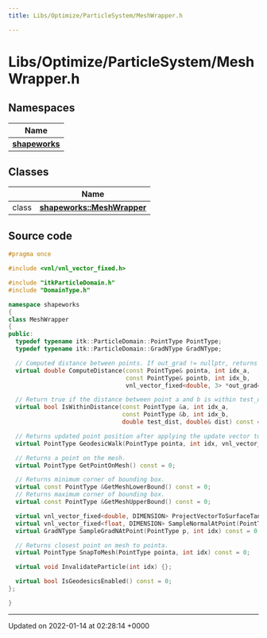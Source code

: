 ```yaml
---
title: Libs/Optimize/ParticleSystem/MeshWrapper.h

---
```


# Libs/Optimize/ParticleSystem/MeshWrapper.h



## Namespaces

| Name           |
| -------------- |
| **[shapeworks](../Namespaces/namespaceshapeworks.md)**  |

## Classes

|                | Name           |
| -------------- | -------------- |
| class | **[shapeworks::MeshWrapper](../Classes/classshapeworks_1_1MeshWrapper.md)**  |




## Source code

```cpp
#pragma once

#include <vnl/vnl_vector_fixed.h>

#include "itkParticleDomain.h"
#include "DomainType.h"

namespace shapeworks
{
class MeshWrapper
{
public:
  typedef typename itk::ParticleDomain::PointType PointType;
  typedef typename itk::ParticleDomain::GradNType GradNType;

  // Computed distance between points. If out_grad != nullptr, returns the gradient of the distance in that vector
  virtual double ComputeDistance(const PointType& pointa, int idx_a,
                                 const PointType& pointb, int idx_b,
                                 vnl_vector_fixed<double, 3> *out_grad=nullptr) const = 0;

  // Return true if the distance between point a and b is within test_dist
  virtual bool IsWithinDistance(const PointType &a, int idx_a,
                                const PointType &b, int idx_b,
                                double test_dist, double& dist) const = 0;

  // Returns updated point position after applying the update vector to the initial position.
  virtual PointType GeodesicWalk(PointType pointa, int idx, vnl_vector_fixed<double, DIMENSION> vector) const = 0;

  // Returns a point on the mesh.
  virtual PointType GetPointOnMesh() const = 0;

  // Returns minimum corner of bounding box.
  virtual const PointType &GetMeshLowerBound() const = 0;
  // Returns maximum corner of bounding box.
  virtual const PointType &GetMeshUpperBound() const = 0;

  virtual vnl_vector_fixed<double, DIMENSION> ProjectVectorToSurfaceTangent(const PointType & pointa, int idx, vnl_vector_fixed<double, DIMENSION> & vector) const = 0;
  virtual vnl_vector_fixed<float, DIMENSION> SampleNormalAtPoint(PointType p, int idx) const = 0;
  virtual GradNType SampleGradNAtPoint(PointType p, int idx) const = 0;

  // Returns closest point on mesh to pointa.
  virtual PointType SnapToMesh(PointType pointa, int idx) const = 0;

  virtual void InvalidateParticle(int idx) {};

  virtual bool IsGeodesicsEnabled() const = 0;
};

}
```


-------------------------------

Updated on 2022-01-14 at 02:28:14 +0000
